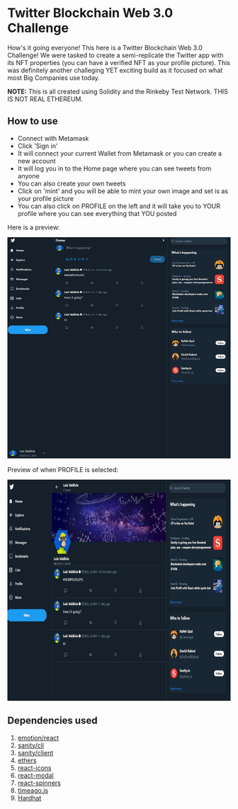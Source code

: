 # Twitter Blockchain Web 3.0 Challenge

How's it going everyone! This here is a Twitter Blockchain Web 3.0 Challenge! We were tasked to create a semi-replicate
the Twitter app with its NFT properties (you can have a verified NFT as your profile picture). This was definitely another challeging YET exciting build as it focused on what most Big Companies use today.

**NOTE:** This is all created using Solidity and the Rinkeby Test Network. THIS IS NOT REAL ETHEREUM.

## How to use

- Connect with Metamask
- Click 'Sign in'
- It will connect your current Wallet from Metamask or you can create a new account
- It will log you in to the Home page where you can see tweets from anyone
- You can also create your own tweets
- Click on 'mint' and you will be able to mint your own image and set is as your profile picture
- You can also click on PROFILE on the left and it will take you to YOUR profile where you can see
  everything that YOU posted


Here is a preview:
<p align="center" width="100">
<img src="/assets/tred.JPG" width="650" height="500"/>
</p>


Preview of when PROFILE is selected:
<p align="center" width="100">
<img src="/assets/profile.JPG" width="650" height="500"/>
</p>


## Dependencies used

1. [emotion/react](https://emotion.sh/docs/introduction)
2. [sanity/cli](https://www.sanity.io/get-started?ref=navbar&originUrl=https://sanity.io)
3. [sanity/client](https://github.com/sanity-io/client)
4. [ethers](https://github.com/ethers-io/ethers.js)
5. [react-icons](https://react-icons.github.io/react-icons/)
6. [react-modal](https://github.com/reactjs/react-modal)
7. [react-spinners](https://github.com/davidhu2000/react-spinners)
8. [timeago.js](https://github.com/nmn/react-timeago)
9. [Hardhat](https://hardhat.org/getting-started/)
